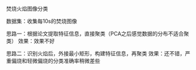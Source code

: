焚烧火焰图像分类

数据集：收集每10s的焚烧图像

思路一：根据论文提取特征信息，直接聚类（PCA之后感觉数据的分布不适合聚类）
效果：效果不好

思路二：识别火焰后，外接最小矩形，构建特征信息，再聚类
效果：还不错，严重偏烧和轻微偏烧的分类准确率稍微差些

